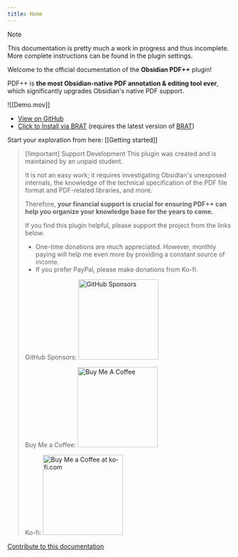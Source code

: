 ```yaml
---
title: Home
---
```

> [!NOTE]
> This documentation is pretty much a work in progress and thus incomplete. More complete instructions can be found in the plugin settings.

Welcome to the official documentation of the **Obsidian PDF++** plugin!

PDF++ is **the most Obsidian-native PDF annotation & editing tool ever**, which significantly upgrades Obsidian's native PDF support.

![[Demo.mov]]

- [View on GitHub](https://github.com/RyotaUshio/obsidian-pdf-plus)
- [Click to Install via BRAT](obsidian://brat?plugin=RyotaUshio/obsidian-pdf-plus) (requires the latest version of [BRAT](https://obsidian.md/plugins?id=brat))

Start your exploration from here: [[Getting started]]

> [!important] Support Development
> This plugin was created and is maintained by an unpaid student.
> 
> It is not an easy work; it requires investigating Obsidian's unexposed internals, the knowledge of the technical specification of the PDF file format and PDF-related libraries, and more.
> 
> Therefore, **your financial support is crucial for ensuring PDF++ can help you organize your knowledge base for the years to come.**
> 
> If you find this plugin helpful, please support the project from the links below.
> 
> - One-time donations are much appreciated. However, monthly paying will help me even more by providing a constant source of income.
> - If you prefer PayPal, please make donations from Ko-fi.
> 
> GitHub Sponsors:
> <a href="https://github.com/sponsors/RyotaUshio" target="_blank"><img src="https://img.shields.io/static/v1?label=Sponsor&message=%E2%9D%A4&logo=GitHub&color=%23fe8e86" alt="GitHub Sponsors" style="width: 180px; height:auto;"></a>
> 
> Buy Me a Coffee:
> <a href="https://www.buymeacoffee.com/ryotaushio" target="_blank"><img src="https://cdn.buymeacoffee.com/buttons/v2/default-yellow.png" alt="Buy Me A Coffee" style="width: 180px; height:auto;"></a>
> 
> Ko-fi:
> <a href='https://ko-fi.com/E1E6U7CJZ' target='_blank'><img height='36' style='border:0px; width: 180px; height:auto;' src='https://storage.ko-fi.com/cdn/kofi2.png?v=3' border='0' alt='Buy Me a Coffee at ko-fi.com' /></a>

[Contribute to this documentation](https://github.com/RyotaUshio/obsidian-pdf-plus/tree/docs)
